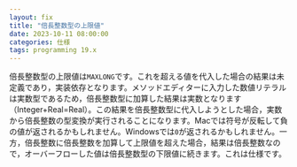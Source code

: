 ```yaml
---
layout: fix
title: "倍長整数型の上限値"
date: 2023-10-11 08:00:00
categories: 仕様
tags: programming 19.x
---
```


倍長整数型の上限値は`MAXLONG`です。これを超える値を代入した場合の結果は未定義であり，実装依存となります。メソッドエディターに入力した数値リテラルは実数型であるため，倍長整数型に加算した結果は実数となります（Integer+Real=Real）。この結果を倍長整数型に代入しようとした場合，実数から倍長整数の型変換が実行されることになります。Macでは符号が反転して負の値が返されるかもしれません。Windowsでは`0`が返されるかもしれません。一方，倍長整数に倍長整数を加算して上限値を超えた場合，結果は倍長整数なので，オーバーフローした値は倍長整数型の下限値に続きます。これは仕様です。
